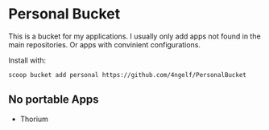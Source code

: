 # Personal Bucket

This is a bucket for my applications. I usually only add apps not found in the main repositories.
Or apps with convinient configurations.

Install with:

```pwsh
scoop bucket add personal https://github.com/4ngelf/PersonalBucket
```

## No portable Apps
<!--LIST:NOPORTABLE:START-->
- Thorium
<!--LIST:END-->

